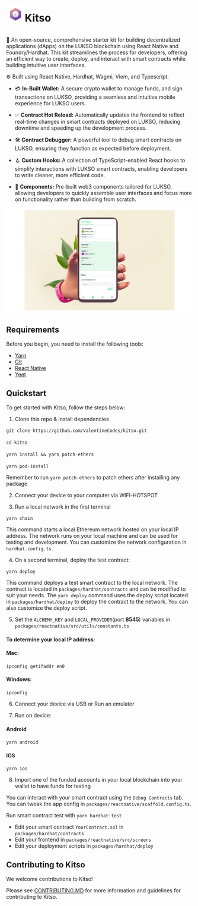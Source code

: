 <div style="display: flex; align-items: center;">
    <img src="./assets/logo.png" alt="contract debugger" style="display: inline-block; width: 50px; height: 50px;" />
    <h1 style="display: inline-block;">Kitso</h1>
</div>

🧪 An open-source, comprehensive starter kit for building decentralized applications (dApps) on the LUKSO blockchain using React Native and Foundry/Hardhat. This kit streamlines the process for developers, offering an efficient way to create, deploy, and interact with smart contracts while building intuitive user interfaces.

⚙️ Built using React Native, Hardhat, Wagmi, Viem, and Typescript.

- 💳 **In-Built Wallet:** A secure crypto wallet to manage funds, and sign transactions on LUKSO, providing a seamless and intuitive mobile experience for LUKSO users.
- ✅ **Contract Hot Reload:** Automatically updates the frontend to reflect real-time changes in smart contracts deployed on LUKSO, reducing downtime and speeding up the development process.
- 🛠️ **Contract Debugger:** A powerful tool to debug smart contracts on LUKSO, ensuring they function as expected before deployment.
- 🪝 **Custom Hooks:** A collection of TypeScript-enabled React hooks to simplify interactions with LUKSO smart contracts, enabling developers to write cleaner, more efficient code.

- 🧱 **Components:** Pre-built web3 components tailored for LUKSO, allowing developers to quickly assemble user interfaces and focus more on functionality rather than building from scratch.

![Contract Debugger](./assets/debugger.png)

## Requirements

Before you begin, you need to install the following tools:

- [Yarn](https://classic.yarnpkg.com/lang/en/docs/install)
- [Git](https://git-scm.com/downloads)
- [React Native](https://reactnative.dev/docs/environment-setup?guide=native&platform=android)
- [Yeet](https://www.npmjs.com/package/yeet-cli)

## Quickstart

To get started with Kitso, follow the steps below:

1. Clone this repo & install dependencies

```
git clone https://github.com/ValentineCodes/kitso.git

cd kitso

yarn install && yarn patch-ethers

yarn pod-install
```

Remember to run `yarn patch-ethers` to patch ethers after installing any package

2. Connect your device to your computer via WIFI-HOTSPOT

3. Run a local network in the first terminal

```
yarn chain
```

This command starts a local Ethereum network hosted on your local IP address. The network runs on your local machine and can be used for testing and development. You can customize the network configuration in `hardhat.config.ts`.

4. On a second terminal, deploy the test contract:

```
yarn deploy
```

This command deploys a test smart contract to the local network. The contract is located in `packages/hardhat/contracts` and can be modified to suit your needs. The `yarn deploy` command uses the deploy script located in `packages/hardhat/deploy` to deploy the contract to the network. You can also customize the deploy script.

5. Set the `ALCHEMY_KEY` and `LOCAL_PROVIDER`(port **8545**) variables in `packages/reactnative/src/utils/constants.ts`

#### To determine your local IP address:

#### Mac:

```
ipconfig getifaddr en0
```

#### Windows:

```
ipconfig
```

6. Connect your device via USB or Run an emulator

7. Run on device:

#### Android

```
yarn android
```

#### IOS

```
yarn ios
```

8. Import one of the funded accounts in your local blockchain into your wallet to have funds for testing

You can interact with your smart contract using the `Debug Contracts` tab. You can tweak the app config in `packages/reactnative/scaffold.config.ts`.

Run smart contract test with `yarn hardhat:test`

- Edit your smart contract `YourContract.sol` in `packages/hardhat/contracts`
- Edit your frontend in `packages/reactnative/src/screens`
- Edit your deployment scripts in `packages/hardhat/deploy`

## Contributing to Kitso

We welcome contributions to Kitso!

Please see [CONTRIBUTING.MD](https://github.com/ValentineCodes/kitso/blob/main/CONTRIBUTING.md) for more information and guidelines for contributing to Kitso.
